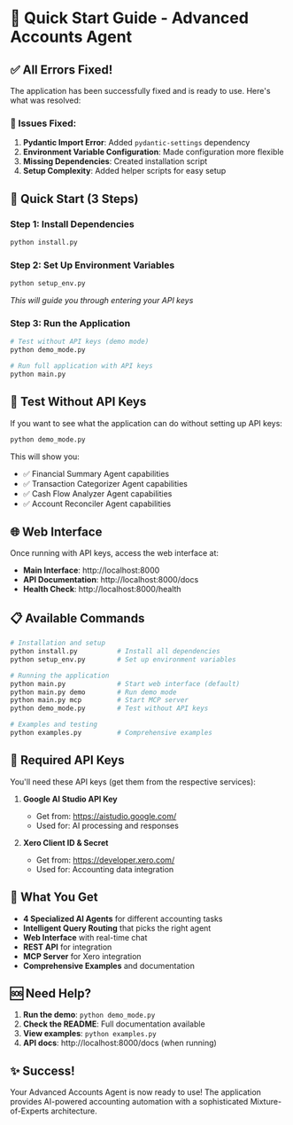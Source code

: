 # 🚀 Quick Start Guide - Advanced Accounts Agent

## ✅ All Errors Fixed!

The application has been successfully fixed and is ready to use. Here's what was resolved:

### 🔧 Issues Fixed:
1. **Pydantic Import Error**: Added `pydantic-settings` dependency
2. **Environment Variable Configuration**: Made configuration more flexible
3. **Missing Dependencies**: Created installation script
4. **Setup Complexity**: Added helper scripts for easy setup

## 🎯 Quick Start (3 Steps)

### Step 1: Install Dependencies
```bash
python install.py
```

### Step 2: Set Up Environment Variables
```bash
python setup_env.py
```
*This will guide you through entering your API keys*

### Step 3: Run the Application
```bash
# Test without API keys (demo mode)
python demo_mode.py

# Run full application with API keys
python main.py
```

## 🧪 Test Without API Keys

If you want to see what the application can do without setting up API keys:
```bash
python demo_mode.py
```

This will show you:
- ✅ Financial Summary Agent capabilities
- ✅ Transaction Categorizer Agent capabilities  
- ✅ Cash Flow Analyzer Agent capabilities
- ✅ Account Reconciler Agent capabilities

## 🌐 Web Interface

Once running with API keys, access the web interface at:
- **Main Interface**: http://localhost:8000
- **API Documentation**: http://localhost:8000/docs
- **Health Check**: http://localhost:8000/health

## 📋 Available Commands

```bash
# Installation and setup
python install.py          # Install all dependencies
python setup_env.py        # Set up environment variables

# Running the application
python main.py             # Start web interface (default)
python main.py demo        # Run demo mode
python main.py mcp         # Start MCP server
python demo_mode.py        # Test without API keys

# Examples and testing
python examples.py         # Comprehensive examples
```

## 🔑 Required API Keys

You'll need these API keys (get them from the respective services):

1. **Google AI Studio API Key**
   - Get from: https://aistudio.google.com/
   - Used for: AI processing and responses

2. **Xero Client ID & Secret**
   - Get from: https://developer.xero.com/
   - Used for: Accounting data integration

## 🎉 What You Get

- **4 Specialized AI Agents** for different accounting tasks
- **Intelligent Query Routing** that picks the right agent
- **Web Interface** with real-time chat
- **REST API** for integration
- **MCP Server** for Xero integration
- **Comprehensive Examples** and documentation

## 🆘 Need Help?

1. **Run the demo**: `python demo_mode.py`
2. **Check the README**: Full documentation available
3. **View examples**: `python examples.py`
4. **API docs**: http://localhost:8000/docs (when running)

## ✨ Success!

Your Advanced Accounts Agent is now ready to use! The application provides AI-powered accounting automation with a sophisticated Mixture-of-Experts architecture.
